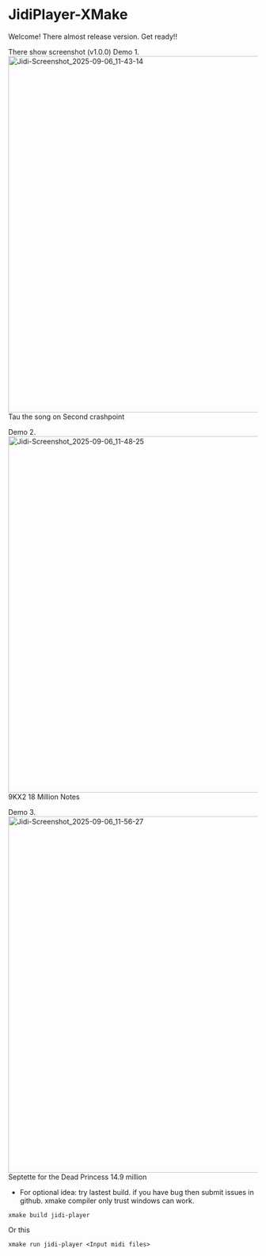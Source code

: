 # JidiPlayer-XMake
Welcome! There almost release version. Get ready!!


There show screenshot (v1.0.0)
Demo 1.
<img width="1280" height="720" alt="Jidi-Screenshot_2025-09-06_11-43-14" src="https://github.com/user-attachments/assets/1ec916a4-5104-4ef6-bb28-bdcd10958b2d" />
Tau the song on Second crashpoint

Demo 2.
<img width="1280" height="720" alt="Jidi-Screenshot_2025-09-06_11-48-25" src="https://github.com/user-attachments/assets/fb7dbfef-b5d6-4111-9f2d-566ee75ea5a6" />
9KX2 18 Million Notes

Demo 3.
<img width="1280" height="720" alt="Jidi-Screenshot_2025-09-06_11-56-27" src="https://github.com/user-attachments/assets/33669a94-4cd7-4d1f-8d19-f9b433f57459" />
Septette for the Dead Princess 14.9 million


- For optional idea:
  try lastest build. if you have bug then submit issues in github.
  xmake compiler only trust windows can work.

```shell
xmake build jidi-player
```
Or this
```shell
xmake run jidi-player <Input midi files>
```

